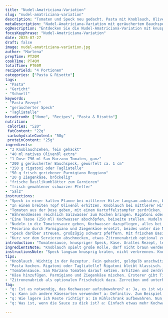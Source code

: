 ```yaml
---
title: "Nudel-Amatriciana-Variation"
slug: "nudel-amatriciana-variation"
description: "Tomaten und Speck neu gedacht. Pasta mit Knoblauch, Olivenöl, San Marzano Tomaten. Statt Pancetta: geräucherter Bauchspeck. Pasta: rigatoni behalten, ersetzte Spaghettoni durch tagliatelle. Pecorino ersetzt durch geriebenen Parmigiano und ein Hauch Ziegenkäse. Knuspriger Speck und zitronige Frische geben neuen Twist. Wasser im Kochvorgang sparsam eingesetzt. Kürzere Schmorzeit. Salz und Pfeffer je nach Geschmack. Gericht vital und kräftig. Mit frischem Basilikum garniert, kein klassisches Arrangement, sondern rustikal-kreativ. Kleine Variationen wirken große Unterschiede."
metaDescription: "Nudel-Amatriciana-Variation mit geräuchertem Bauchspeck und aromatischen San Marzano Tomaten. Ein herzhaftes und kreatives Pasta-Gericht"
ogDescription: "Entdecken Sie die Nudel-Amatriciana-Variation mit knusprigem Speck, Tagliatelle und leckerer Tomatensauce für ein rustikales Pasta-Erlebnis"
focusKeyphrase: "Nudel-Amatriciana-Variation"
date: 2025-07-27
draft: false
image: nudel-amatriciana-variation.jpg
author: "Marlena"
prepTime: PT20M
cookTime: PT40M
totalTime: PT60M
recipeYield: "4 Portionen"
categories: ["Pasta & Risotto"]
tags:
- "Pasta"
- "Gericht"
- "Schnell"
keywords:
- "Pasta Rezept"
- "geräucherter Speck"
- "Tagliatelle"
breadcrumb: ["Home", "Recipes", "Pasta & Risotto"]
nutrition: 
 calories: "520"
 fatContent: "22g"
 carbohydrateContent: "58g"
 proteinContent: "25g"
ingredients:
- "3 Knoblauchzehen, fein gehackt"
- "40 ml natives Olivenöl extra"
- "1 Dose 796 ml San Marzano Tomaten, ganz"
- "200 g geräucherter Bauchspeck, gewürfelt ca. 1 cm"
- "350 g rigatoni oder Tagliatelle"
- "50 g frisch geriebener Parmigiano Reggiano"
- "20 g Ziegenkäse, bröckelig"
- "frische Basilikumblätter zum Garnieren"
- "frisch gemahlener schwarzer Pfeffer"
- "Salz"
instructions:
- "Speck in einer kalten Pfanne bei mittlerer Hitze langsam anbraten, bis er knusprig ist, etwa 7 Minuten. Herausnehmen und auf Küchenpapier abtropfen lassen."
- "In einem breiten Topf Olivenöl erhitzen. Knoblauch bei mittlerer Hitze glasig anschwitzen, aber nicht bräunen, ca. 2 Minuten."
- "Tomaten aus der Dose geben, mit einem Kartoffelstampfer zerdrücken. Hitze reduzieren und die Sauce 15 Minuten simmern lassen, bis sie eindickt. gelegentlich umrühren, damit nix anbrennt."
- "Währenddessen reichlich Salzwasser zum Kochen bringen. Rigatoni oder Tagliatelle ins Wasser geben. Nicht komplett al dente kochen – lieber noch bissfest, etwa 7-8 Minuten, je nach Packung."
- "Eine Tasse (250 ml) Kochwasser abschöpfen, beiseite stellen. Nudeln abgießen."
- "Nudeln in die Tomatensauce geben, Kochwasser dazupflegen, alles bei mittlerer Hitze 5 Minuten ziehen lassen, dabei mehrmals wenden, damit Nudeln die Sauce aufnehmen."
- "Pecorino durch Parmigiano und Ziegenkäse ersetzt, beides unter die Nudeln mischen, bis Käse schmilzt und cremig bindet."
- "Speck darüber streuen, großzügig schwarz pfeffern. Mit frischem Basilikum dekorieren."
- "Kurz vor dem Servieren abschmecken, etwas Zitronenabrieb optional zum Frischekick."
introduction: "Tomatensauce, knuspriger Speck, Käse. Uraltes Rezept, leicht angepasst. Mehr Knoblauch, etwas geräucherter Bauchspeck statt Pancetta – würziger, rauchiger Geschmack. Pasta? Rigatoni bleiben, dazu Tagliatelle als Alternative, weil breiter, besser Sauce hält. Zwei Käsesorten, Parmigiano und Ziegenkäse zusammen, geben intensivere Würze und cremige Noten. Weniger Öl, mehr Geschmack. Frisches Basilikum oben drauf, gibt grüne Frische, die Sauce etwas frischer macht. Weniger lang gekocht, dicker und intensiver. Weniger Wasser, weil mit Kochwasser wird die Sauce besser. Einfach, robust. Nicht alles klassisch, kleine Dinge verändern alles. Kurz und knackig."
ingredientsNote: "Knoblauch spielt große Rolle, darf nicht braun werden, sonst bitter. Olivenöl sollte extra vergine sein, gibt Frische. Gerauchter Bauchspeck ersetzt Pancetta – würziger und etwas rauchig. Dose mit San Marzano Tomaten nutzen, weil süß und aromatisch. Rigatoni klassisch, weil die Rillen Sauce gut aufnehmen. Tagliatelle alternativ, für andere Textur. Parmigiano bringt salzige Tiefe, Ziegenkäse cremige Säure. Basilikum frisch für leichten Kontrast. Pfeffer frisch gemahlen verwenden. Salz im Kochwasser dosiert, Sauce dauert langer, Gewürz anpassen."
instructionsNote: "Speck langsam knusprig braten, nicht verbrennen. Knoblauch vorsichtig, sonst bitter. Tomaten zerdrücken, dann simmern lassen, nicht rühren wie wild. Pasta nicht zu weich kochen, besser bissfest, zieht in Sauce nach. Kochwasser nicht wegwerfen! Es bindet die Sauce. Nudeln direkt in die Sauce, gut wenden. Käse zugeben und schmelzen, rühren, Abstand zum Anbrennen halten. Speck am Ende knusprig oben drauf, nicht im Topf verlieren. Basilikum zuletzt hin, für Aroma und Aussehen. Pfeffer großzügig, Salz ggf. sparsam. Alles zügig arbeiten, nicht zu lange stehen lassen."
tips:
- "Knoblauch. Wichtig in der Rezeptur. Fein gehackt, goldgelb anschwitzen. Achtung, nicht bräunen. Bitterer Geschmack macht die Sauce kaputt. Olivenöl, extra vergine. Gibt der ganzen Sauce Frische. Ideal zum Sautieren. Geräucherter Bauchspeck. Alternativ zu Pancetta. Bringen Würze und rauchigen Geschmack. Langsam anbraten, bis knusprig. Textur ist entscheidend."
- "Pasta kochen. Rigatoni oder Tagliatelle? Rigatoni bleibt klassisch. Genau, die Rillen nehmen die Sauce auf. Tagliatelle als Option für andere Konsistenz. Wählen Sie bissfest, besser als matschig. 7-8 Minuten? Vielleicht besser, je nach Verpackung. Kochwasser aufbewahren. Bindet die Sauce später genau richtig. Kochvorgang ist wichtig. Kümmere dich darum."
- "Tomatensauce. San Marzano Tomaten darauf setzen. Erhitzen und zerdrücken. Simmern lassen, nicht zu lange kochen. 15 Minuten reicht. Einmal gelegentlich umrühren. Anbrennen vermeiden, ungeschickt ist nicht gut. Achten auf die Konsistenz. Sollte dickflüssig sein, intensiv im Geschmack. Salz und Pfeffer nur nach Bedarf. Probieren, schmeckt viele Unterschiede aus."
- "Käse hinzufügen. Parmigiano und Ziegenkäse mischen. Ersterer gibt Tiefe, letzterer kremige Noten. Vorsichtig unterheben, Käse sollte schmelzen. Die Viskosität wird cremig, ideal für Pasta. Knuspriger Speck darüber streuen. Großzügig pfeffern, das Aroma kommt so richtig durch. Frisches Basilikum obendrauf. Optisch und geschmacklich ein Gewinn."
- "Zitronenabrieb als optionalen Frischekick dazu. Zerreiben und unterheben, bringt sommerliche Noten. Wichtig: nicht übertreiben. Alles muss im Gleichgewicht bleiben. Timing ist alles. Letzte Schritte schnell, damit die Wärme bleibt. Servieren und nicht zu lange stehen lassen. Es wird kalt in so kurzer Zeit. Den ganzen Prozess beobachten."
faq:
- "q: Ist es notwendig, das Kochwasser aufzubewahren? a: Ja, es ist wichtig. Kochwasser hat Stärke. Macht die Sauce cremiger. Es hilft beim Binden der Aromen."
- "q: Kann ich andere Käsesorten verwenden? a: Definitiv. Zum Beispiel Gouda oder Mozzarella. Die Textur verändert sich, aber der Geschmack bleibt gut. Probieren Sie es aus."
- "q: Wie lagere ich Reste richtig? a: Im Kühlschrank aufbewahren. Nun, in einem luftdichten Behälter. Am besten in den nächsten 2 Tagen aufbrauchen. Aufwärmen in der Pfanne schützt den Geschmack."
- "q: Was ist, wenn die Sauce zu dick ist? a: Einfach etwas mehr Kochwasser hinzugeben. Langsam einrühren. Flüssig machen nach Bedarf, die Konsistenz nach Gefühl anpassen."

---
```


